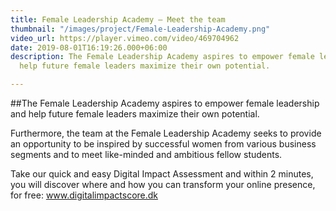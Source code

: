 ```yaml
---
title: Female Leadership Academy – Meet the team
thumbnail: "/images/project/Female-Leadership-Academy.png"
video_url: https://player.vimeo.com/video/469704962
date: 2019-08-01T16:19:26.000+06:00
description: The Female Leadership Academy aspires to empower female leadership and
  help future female leaders maximize their own potential.

---
```

##The Female Leadership Academy aspires to empower female leadership and help future female leaders maximize their own potential.

Furthermore, the team at the Female Leadership Academy seeks to provide an opportunity to be inspired by successful women from various business segments and to meet like-minded and ambitious fellow students.

Take our quick and easy Digital Impact Assessment and within 2 minutes, you will discover where and how you can transform your online presence, for free: www.digitalimpactscore.dk